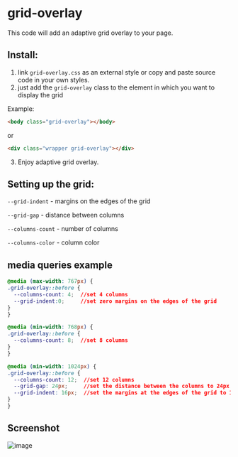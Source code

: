 # grid-overlay

This code will add an adaptive grid overlay to your page.

## Install:

1. link `grid-overlay.css` as an external style or copy and paste source code in your own styles.
2. just add the `grid-overlay` class to the element in which you want to display the grid
 
Example:
```html
<body class="grid-overlay"></body>
```
or
```html
<div class="wrapper grid-overlay"></div>
```
3. Enjoy adaptive grid overlay.


## Setting up the grid:
  `--grid-indent` - margins on the edges of the grid
  
  `--grid-gap` - distance between columns
  
  `--columns-count` - number of columns
  
  `--columns-color` - column color
  
  ## media queries example
  
  ```css
  @media (max-width: 767px) {
  .grid-overlay::before {
    --columns-count: 4;  //set 4 columns
    --grid-indent:0;     //set zero margins on the edges of the grid
  }
}

@media (min-width: 768px) {
  .grid-overlay::before {
    --columns-count: 8;  //set 8 columns
  }
}

@media (min-width: 1024px) {
  .grid-overlay::before {
    --columns-count: 12;  //set 12 columns
    --grid-gap: 24px;     //set the distance between the columns to 24px
    --grid-indent: 16px;  //set the margins at the edges of the grid to 16 pixels
  }
}
```

## Screenshot
  ![image](https://user-images.githubusercontent.com/26135033/129493451-5de61778-ca1b-4761-9540-4338b5fcc7d7.png)
